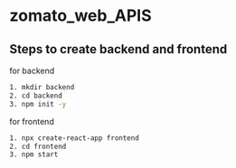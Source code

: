 # zomato_web_APIS

## Steps to create backend and frontend 
for backend
```bash
1. mkdir backend 
2. cd backend
3. npm init -y

```

for frontend 
```bash
1. npx create-react-app frontend 
2. cd frontend
3. npm start
```
